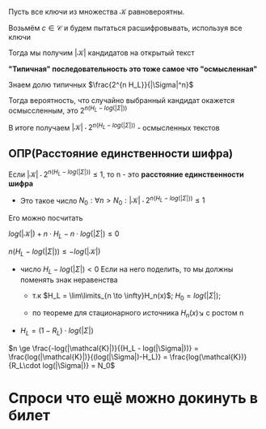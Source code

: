 Пусть все ключи из множества $\mathcal{K}$ равновероятны.

Возьмём $c \in \mathcal{C}$ и будем пытаться расшифровывать, используя все ключи

Тогда мы получим $|\mathcal{K}|$ кандидатов на открытый текст

**"Типичная" последовательность это тоже самое что "осмысленная"**

Знаем долю типичных $\frac{2^{n H_L}}{|\Sigma|^n}$

Тогда вероятность, что случайно выбранный кандидат окажется осмыссленным, это $2^{n(H_L-log(|\Sigma|))}$

В итоге получаем $|\mathcal{K}| \cdot 2^{n(H_L-log(|\Sigma|))}$ - осмысленных текстов

## ОПР(Расстояние единственности шифра)

Если $|\mathcal{K}| \cdot 2^{n(H_L-log(|\Sigma|))} \le 1$, то n - это **расстояние единственности шифра**

* Это такое число $N_0: \forall n > N_0: |\mathcal{K}| \cdot 2^{n(H_L-log(|\Sigma|))} \le 1$ 

Его можно посчитать

$log(|\mathcal{K}|) + n\cdot H_L - n\cdot log(|\Sigma|) \le 0$

$n(H_L - log(|\Sigma|)) \le -log(|\mathcal{K}|)$

* число $H_L - log(|\Sigma|) < 0$ Если на него поделить, то мы должны поменять знак неравенства 

  * т.к $H_L = \lim\limits_{n \to \infty}H_n(x)$; $H_0= log(|\Sigma|)$; 

  * по теореме для стационарного источника $H_n(x)\searrow$ c ростом n

* $H_L = (1-R_L)\cdot log(|\Sigma|)$

$n \ge \frac{-log(|\mathcal{K}|)}{(H_L - log(|\Sigma|))} = \frac{log(|\mathcal{K}|)}{(log(|\Sigma|)-H_L)} = \frac{log(\mathcal{K})}{R_L\cdot log(|\Sigma|)} = N_0$

# Спроси что ещё можно докинуть в билет
